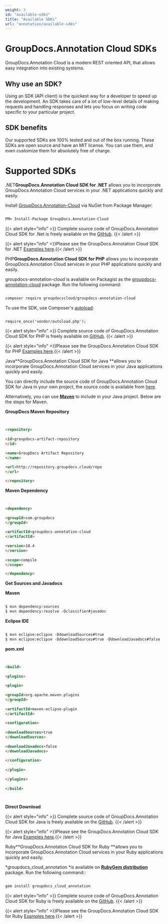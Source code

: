 ```yaml
---
weight: 3
id: "available-sdks"
title: "Available SDKs"
url: "annotation/available-sdks"
---
```







# GroupDocs.Annotation Cloud SDKs #

GroupDocs.Annotation Cloud is a modern REST oriented API, that allows easy integration into existing systems.

## Why use an SDK? ##

Using an SDK (API client) is the quickest way for a developer to speed up the development. An SDK takes care of a lot of low-level details of making requests and handling responses and lets you focus on writing code specific to your particular project.

## SDK benefits ##

Our supported SDKs are 100% tested and out of the box running. These SDKs are open source and have an MIT license. You can use them, and even customize them for absolutely free of charge.

# Supported SDKs #





 .NET**GroupDocs.Annotation Cloud SDK for .NET** allows you to incorporate GroupDocs.Annotation Cloud services in your .NET applications quickly and easily.

Install [GroupDocs.Annotation-Cloud](https://www.nuget.org/packages/GroupDocs.Annotation-Cloud/) via NuGet from Package Manager:

```html 

PM> Install-Package GroupDocs.Annotation-Cloud

 ```

{{< alert style="info" >}}
Complete source code of GroupDocs.Annotation Cloud SDK for .Net is freely available on the [GitHub](https://github.com/groupdocs-annotation-cloud/groupdocs-annotation-cloud-dotnet).
{{< /alert >}}

{{< alert style="info" >}}Please see the GroupDocs.Annotation Cloud SDK for .NET [Examples here](https://github.com/groupdocs-annotation-cloud/groupdocs-annotation-cloud-dotnet/tree/master/GroupDocs.Annotation.Cloud.Sdk.Test/Api).{{< /alert >}}




 PHP**GroupDocs.Annotation Cloud SDK for PHP** allows you to incorporate GroupDocs.Annotation Cloud services in your PHP applications quickly and easily.

groupdocs-annotation-cloud is available on Packagist as the [groupdocs-annotation-cloud](https://packagist.org/packages/groupdocscloud/groupdocs-annotation-cloud) package. Run the following command:

```html 

composer require groupdocscloud/groupdocs-annotation-cloud

 ```

To use the SDK, use Composer's [autoload](https://getcomposer.org/doc/00-intro.md#autoloading):

```html 

require_once('vendor/autoload.php');

 ```

{{< alert style="info" >}}
Complete source code of GroupDocs.Annotation Cloud SDK for PHP is freely available on [GitHub](https://github.com/groupdocs-annotation-cloud/groupdocs-annotation-cloud-php).
{{< /alert >}}

{{< alert style="info" >}}Please see the GroupDocs.Annotation Cloud SDK for PHP [Examples here](https://github.com/groupdocs-annotation-cloud/groupdocs-annotation-cloud-php/tree/master/tests/GroupDocs/Annotation/ApiTests).{{< /alert >}}




 Java**GroupDocs.Annotation Cloud SDK for Java **allows you to incorporate GroupDocs.Annotation Cloud services in your Java applications quickly and easily.

You can directly include the source code of GroupDocs.Annotation Cloud SDK for Java in your own project, the source code is available from [here](https://github.com/groupdocs-annotation-cloud/groupdocs-annotation-cloud-java).

Alternatively, you can use [**Maven**](https://repository.groupdocs.cloud/webapp/#/artifacts/browse/tree/General/repo/com/groupdocs/groupdocs-annotation-cloud) to include in your Java project. Below are the steps for Maven.

**GroupDocs Maven Repository**

```html 


<repository>
    
<id>groupdocs-artifact-repository
</id>
    
<name>GroupDocs Artifact Repository
</name>
    
<url>http://repository.groupdocs.cloud/repo
</url>

</repository>


 ```

**Maven Dependency**

```html 


<dependency>
    
<groupId>com.groupdocs
</groupId>
    
<artifactId>groupdocs-annotation-cloud
</artifactId>
    
<version>18.4
</version>
    
<scope>compile
</scope>

</dependency>


 ```

**Get Sources and Javadocs**

**Maven**

```html 

$ mvn dependency:sources
$ mvn dependency:resolve -Dclassifier#javadoc


 ```

**Eclipse IDE**

```html 

$ mvn eclipse:eclipse -DdownloadSources#true
$ mvn eclipse:eclipse -DdownloadSources#true -DdownloadJavadocs#false


 ```

**pom.xml**

```html 


<build>
  
<plugins>
    
<plugin>
      
<groupId>org.apache.maven.plugins
</groupId>
      
<artifactId>maven-eclipse-plugin
</artifactId>
      
<configuration>
          
<downloadSources>true
</downloadSources>
          
<downloadJavadocs>false
</downloadJavadocs>
      
</configuration>
    
</plugin>
  
</plugins>
 
</build>




 ```

**Direct Download**

{{< alert style="info" >}}
Complete source code of GroupDocs.Annotation Cloud SDK for Java is freely available on the [GitHub](https://github.com/groupdocs-annotation-cloud/groupdocs-annotation-cloud-java).
{{< /alert >}}

{{< alert style="info" >}}Please see the GroupDocs.Annotation Cloud SDK for Java [Examples here](https://github.com/groupdocs-annotation-cloud/groupdocs-annotation-cloud-java/tree/master/src/test/java/com/groupdocs/cloud/annotation/api).{{< /alert >}}




 Ruby**GroupDocs.Annotation Cloud SDK for Ruby **allows you to incorporate GroupDocs.Annotation Cloud services in your Ruby applications quickly and easily.

*groupdocs_cloud_annotation *is available on **[RubyGem distribution](https://rubygems.org/gems/groupdocs_annotation_cloud)** package. Run the following command::

```html 

gem install groupdocs_cloud_annotation 


 ```

{{< alert style="info" >}}
Complete source code of GroupDocs.Annotation Cloud SDK for Ruby is freely available on the [GitHub](https://github.com/groupdocs-annotation-cloud/groupdocs-annotation-cloud-ruby).
{{< /alert >}}

{{< alert style="info" >}}Please see the GroupDocs.Annotation Cloud SDK for Ruby [Examples here](https://github.com/groupdocs-annotation-cloud/groupdocs-annotation-cloud-ruby/tree/master/test/api).{{< /alert >}}




